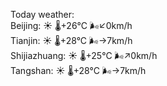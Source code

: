 Today weather:  
Beijing: ☀️ 🌡️+26°C 🌬️↙0km/h  
Tianjin: ☀️ 🌡️+28°C 🌬️→7km/h  
Shijiazhuang: ☀️ 🌡️+25°C 🌬️↗0km/h  
Tangshan: ☀️ 🌡️+28°C 🌬️→7km/h  
